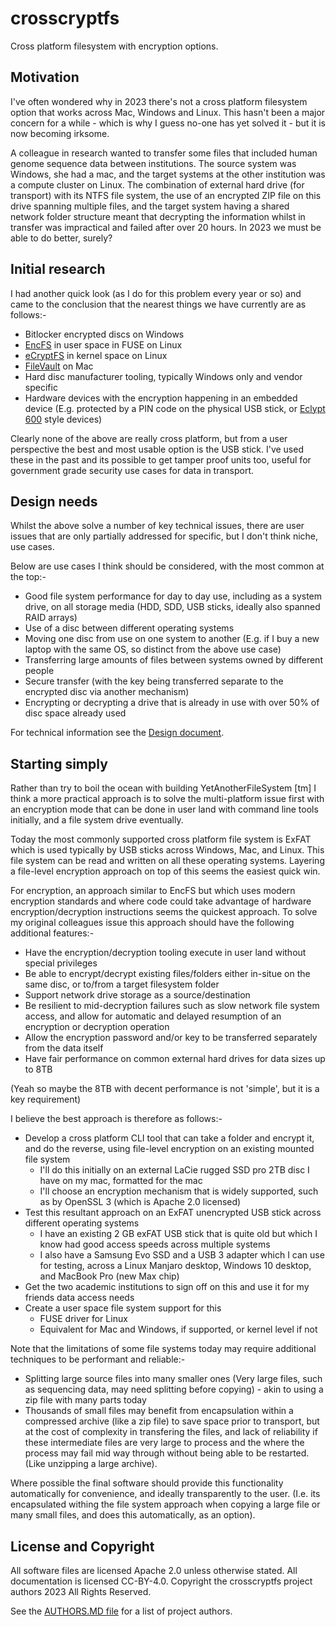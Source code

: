 # crosscryptfs
Cross platform filesystem with encryption options.

## Motivation

I've often wondered why in 2023 there's not a cross platform filesystem option that works across Mac, Windows and Linux. This hasn't been a major concern for a while - which is why I guess no-one has yet solved it - but it is now becoming irksome.

A colleague in research wanted to transfer some files that included human genome sequence data between institutions. The source system was Windows, she had a mac, and the target systems at the other institution was a compute cluster on Linux. The combination of external hard drive (for transport) with its NTFS file system, the use of an encrypted ZIP file on this drive spanning multiple files, and the target system having a shared network folder structure meant that decrypting the information whilst in transfer was impractical and failed after over 20 hours. In 2023 we must be able to do better, surely?

## Initial research

I had another quick look (as I do for this problem every year or so) and came to the conclusion that the nearest things we have currently are as follows:-

- Bitlocker encrypted discs on Windows
- [EncFS](https://github.com/vgough/encfs) in user space in FUSE on Linux
- [eCryptFS](https://www.ecryptfs.org/home) in kernel space on Linux
- [FileVault](https://support.apple.com/en-gb/guide/security/sec4c6dc1b6e/web) on Mac
- Hard disc manufacturer tooling, typically Windows only and vendor specific
- Hardware devices with the encryption happening in an embedded device (E.g. protected by a PIN code on the physical USB stick, or [Eclypt 600](https://www.ncsc.gov.uk/organisation/viasat-uk/eclypt-600enhanced) style devices)

Clearly none of the above are really cross platform, but from a user perspective the best and most usable option is the USB stick. I've used these in the past and its possible to get tamper proof units too, useful for government grade security use cases for data in transport.

## Design needs

Whilst the above solve a number of key technical issues, there are user issues that are only partially addressed for specific, but I don't think niche, use cases.

Below are use cases I think should be considered, with the most common at the top:-

- Good file system performance for day to day use, including as a system drive, on all storage media (HDD, SDD, USB sticks, ideally also spanned RAID arrays)
- Use of a disc between different operating systems
- Moving one disc from use on one system to another (E.g. if I buy a new laptop with the same OS, so distinct from the above use case)
- Transferring large amounts of files between systems owned by different people
- Secure transfer (with the key being transferred separate to the encrypted disc via another mechanism)
- Encrypting or decrypting a drive that is already in use with over 50% of disc space already used

For technical information see the [Design document](docs/DESIGN.md).

## Starting simply

Rather than try to boil the ocean with building YetAnotherFileSystem [tm] I think a more practical approach is to solve the multi-platform issue first with an encryption mode that can be done in user land with command line tools initially, and a file system drive eventually.

Today the most commonly supported cross platform file system is ExFAT which is used typically by USB sticks across Windows, Mac, and Linux. This file system can be
read and written on all these operating systems. Layering a file-level encryption approach on top of this seems the easiest quick win.

For encryption, an approach similar to EncFS but which uses modern encryption standards and where code could take advantage of hardware encryption/decryption instructions seems the quickest approach. To solve my original colleagues issue this approach should have the following additional features:-

- Have the encryption/decryption tooling execute in user land without special privileges
- Be able to encrypt/decrypt existing files/folders either in-situe on the same disc, or to/from a target filesystem folder
- Support network drive storage as a source/destination
- Be resilient to mid-decryption failures such as slow network file system access, and allow for automatic and delayed resumption of an encryption or decryption operation
- Allow the encryption password and/or key to be transferred separately from the data itself
- Have fair performance on common external hard drives for data sizes up to 8TB

(Yeah so maybe the 8TB with decent performance is not 'simple', but it is a key requirement)

I believe the best approach is therefore as follows:-

- Develop a cross platform CLI tool that can take a folder and encrypt it, and do the reverse, using file-level encryption on an existing mounted file system
  - I'll do this initially on an external LaCie rugged SSD pro 2TB disc I have on my mac, formatted for the mac
  - I'll choose an encryption mechanism that is widely supported, such as by OpenSSL 3 (which is Apache 2.0 licensed)
- Test this resultant approach on an ExFAT unencrypted USB stick across different operating systems
  - I have an existing 2 GB exFAT USB stick that is quite old but which I know had good access speeds across multiple systems
  - I also have a Samsung Evo SSD and a USB 3 adapter which I can use for testing, across a Linux Manjaro desktop, Windows 10 desktop, and MacBook Pro (new Max chip)
- Get the two academic institutions to sign off on this and use it for my friends data access needs
- Create a user space file system support for this
  - FUSE driver for Linux
  - Equivalent for Mac and Windows, if supported, or kernel level if not

Note that the limitations of some file systems today may require additional techniques to be performant and reliable:-

- Splitting large source files into many smaller ones (Very large files, such as sequencing data, may need splitting before copying) - akin to using a zip file with many parts today
- Thousands of small files may benefit from encapsulation within a compressed archive (like a zip file) to save space prior to transport, but at the cost of complexity in transfering the files, and lack of reliability if these intermediate files are very large to process and the where the process may fail mid way through without being able to be restarted. (Like unzipping a large archive).

Where possible the final software should provide this functionality automatically for convenience, and ideally transparently to the user. (I.e. its encapsulated withing the file system approach when copying a large file or many small files, and does this automatically, as an option).

## License and Copyright

All software files are licensed Apache 2.0 unless otherwise stated. All documentation is licensed CC-BY-4.0. Copyright the crosscryptfs project authors 2023 All Rights Reserved.

See the [AUTHORS.MD file](AUTHORS.md) for a list of project authors.